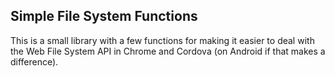Simple File System Functions
-------------------------------

This is a small library with a few functions for making it easier to deal with the Web File System API in Chrome and Cordova (on Android if that makes a difference).

